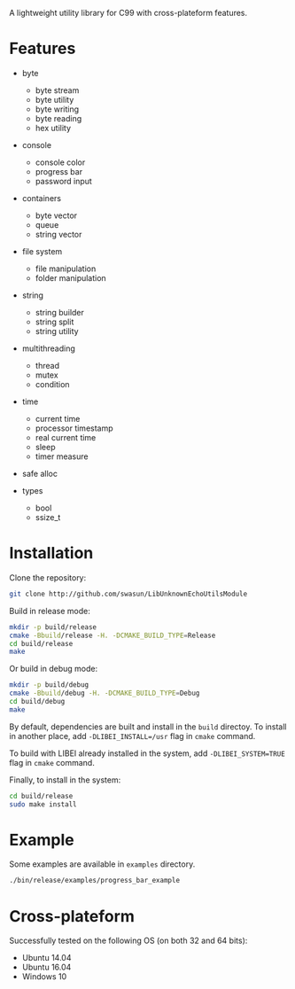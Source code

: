 A lightweight utility library for C99 with cross-plateform features.

# Features

* byte
  * byte stream
  * byte utility
  * byte writing
  * byte reading
  * hex utility

* console
  * console color
  * progress bar
  * password input

* containers
  * byte vector
  * queue
  * string vector

* file system
  * file manipulation
  * folder manipulation

* string
  * string builder
  * string split
  * string utility

* multithreading
  * thread
  * mutex
  * condition

* time
  * current time
  * processor timestamp
  * real current time
  * sleep
  * timer measure

* safe alloc

* types
  * bool
  * ssize_t

# Installation

Clone the repository:
```bash
git clone http://github.com/swasun/LibUnknownEchoUtilsModule
```

Build in release mode:
```bash
mkdir -p build/release
cmake -Bbuild/release -H. -DCMAKE_BUILD_TYPE=Release
cd build/release
make
```

Or build in debug mode:
```bash
mkdir -p build/debug
cmake -Bbuild/debug -H. -DCMAKE_BUILD_TYPE=Debug
cd build/debug
make
```

By default, dependencies are built and install in the `build` directoy.
To install in another place, add `-DLIBEI_INSTALL=/usr` flag in `cmake` command.

To build with LIBEI already installed in the system, add `-DLIBEI_SYSTEM=TRUE` flag in `cmake` command.

Finally, to install in the system:
```bash
cd build/release
sudo make install
```

# Example

Some examples are available in `examples` directory.

```bash
./bin/release/examples/progress_bar_example
```

# Cross-plateform

Successfully tested on the following OS (on both 32 and 64 bits):
* Ubuntu 14.04
* Ubuntu 16.04
* Windows 10